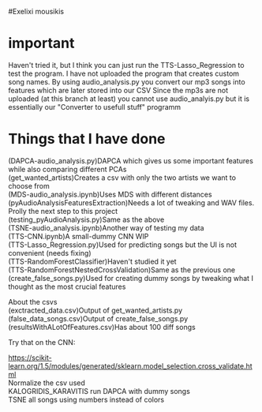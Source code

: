 #Exelixi mousikis
# important #

Haven't tried it, but I think you can just run the TTS-Lasso_Regression to test the program.
I have not uploaded the program that creates custom song names.
By using audio_analysis.py you convert our mp3 songs into features which are later stored into our CSV
Since the mp3s are not uploaded (at this branch at least) you cannot use audio_analyis.py but it is essentially our "Converter to usefull stuff" programm

# Things that I have done #

(DAPCA-audio_analysis.py)DAPCA which gives us some important features while also comparing different PCAs<br/>
(get_wanted_artists)Creates a csv with only the two artists we want to choose from<br/>
(MDS-audio_analysis.ipynb)Uses MDS with different distances<br/>
(pyAudioAnalysisFeaturesExtraction)Needs a lot of tweaking and WAV files. Prolly the next step to this project<br/>
(testing_pyAudioAnalysis.py)Same as the above<br/>
(TSNE-audio_analysis.ipynb)Another way of testing my data<br/>
(TTS-CNN.ipynb)A small-dummy CNN WIP<br/>
(TTS-Lasso_Regression.py)Used for predicting songs but the UI is not convenient (needs fixing)<br/>
(TTS-RandomForestClassifier)Haven't studied it yet<br/>
(TTS-RandomForestNestedCrossValidation)Same as the previous one<br/>
(create_false_songs.py)Used for creating dummy songs by tweaking what I thought as the most crucial features<br/>

About the csvs<br/>
(exctracted_data.csv)Output of get_wanted_artists.py<br/>
(false_data_songs.csv)Output of create_false_songs.py<br/>
(resultsWithALotOfFeatures.csv)Has about 100 diff songs<br/>

Try that on the CNN:

https://scikit-learn.org/1.5/modules/generated/sklearn.model_selection.cross_validate.html <br />
Normalize the csv used<br />
KALOGRIDIS_KARAVITIS run DAPCA with dummy songs<br />
TSNE all songs using numbers instead of colors
